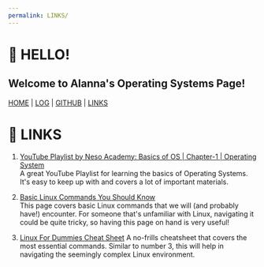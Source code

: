 ```yaml
---
permalink: LINKS/
---
```


# 👋 HELLO!
## Welcome to Alanna's Operating Systems Page!

[HOME](.) | [LOG](TXT/mylog.txt) | [GITHUB](https://github.com/alannaaa/os222) | [LINKS](LINKS/)

# 🔗 LINKS
1. [YouTube Playlist by Neso Academy: Basics of OS | Chapter-1 | Operating System](https://youtube.com/playlist?list=PLBlnK6fEyqRhDsKg2oXhVuN5z_1ysjJyg)<br>
A great YouTube Playlist for learning the basics of Operating Systems. It's easy to keep up with and covers a lot of important materials.

2. [Basic Linux Commands You Should Know](https://linuxopsys.com/topics/basic-linux-commands)<br>
This page covers basic Linux commands that we will (and probably have!) encounter. For someone that's unfamiliar with Linux, navigating it could be quite tricky, so having this page on hand is very useful!

3. [Linux For Dummies Cheat Sheet](https://www.dummies.com/article/technology/computers/operating-systems/linux/linux-for-dummies-cheat-sheet-209505/)
A no-frills cheatsheet that covers the most essential commands. Similar to number 3, this will help in navigating the seemingly complex Linux environment.

